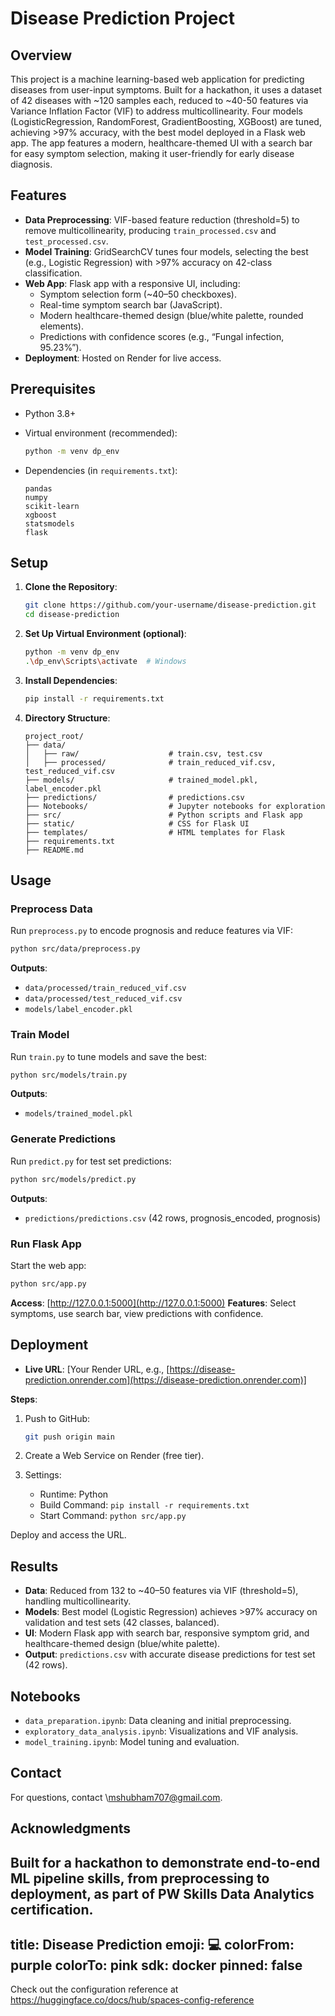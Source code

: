 


# Disease Prediction Project

## Overview
This project is a machine learning-based web application for predicting diseases from user-input symptoms. Built for a hackathon, it uses a dataset of 42 diseases with ~120 samples each, reduced to ~40-50 features via Variance Inflation Factor (VIF) to address multicollinearity. Four models (LogisticRegression, RandomForest, GradientBoosting, XGBoost) are tuned, achieving >97% accuracy, with the best model deployed in a Flask web app. The app features a modern, healthcare-themed UI with a search bar for easy symptom selection, making it user-friendly for early disease diagnosis.

## Features
- **Data Preprocessing**: VIF-based feature reduction (threshold=5) to remove multicollinearity, producing `train_processed.csv` and `test_processed.csv`.
- **Model Training**: GridSearchCV tunes four models, selecting the best (e.g., Logistic Regression) with >97% accuracy on 42-class classification.
- **Web App**: Flask app with a responsive UI, including:
  - Symptom selection form (~40–50 checkboxes).
  - Real-time symptom search bar (JavaScript).
  - Modern healthcare-themed design (blue/white palette, rounded elements).
  - Predictions with confidence scores (e.g., “Fungal infection, 95.23%”).
- **Deployment**: Hosted on Render for live access.

## Prerequisites
- Python 3.8+
- Virtual environment (recommended):
   
  ```bash
  python -m venv dp_env


* Dependencies (in `requirements.txt`):

  ```
  pandas
  numpy
  scikit-learn
  xgboost
  statsmodels
  flask
  ```

## Setup

1. **Clone the Repository**:

   ```bash
   git clone https://github.com/your-username/disease-prediction.git
   cd disease-prediction
   ```

2. **Set Up Virtual Environment (optional)**:

   ```bash
   python -m venv dp_env
   .\dp_env\Scripts\activate  # Windows
   ```

3. **Install Dependencies**:

   ```bash
   pip install -r requirements.txt
   ```

4. **Directory Structure**:

   ```
   project_root/
   ├── data/
   │   ├── raw/                    # train.csv, test.csv
   │   ├── processed/              # train_reduced_vif.csv, test_reduced_vif.csv
   ├── models/                     # trained_model.pkl, label_encoder.pkl
   ├── predictions/                # predictions.csv
   ├── Notebooks/                  # Jupyter notebooks for exploration
   ├── src/                        # Python scripts and Flask app
   ├── static/                     # CSS for Flask UI
   ├── templates/                  # HTML templates for Flask
   ├── requirements.txt
   ├── README.md
   ```

## Usage

### Preprocess Data

Run `preprocess.py` to encode prognosis and reduce features via VIF:

```bash
python src/data/preprocess.py
```

**Outputs**:

* `data/processed/train_reduced_vif.csv`
* `data/processed/test_reduced_vif.csv`
* `models/label_encoder.pkl`

### Train Model

Run `train.py` to tune models and save the best:

```bash
python src/models/train.py
```

**Outputs**:

* `models/trained_model.pkl`

### Generate Predictions

Run `predict.py` for test set predictions:

```bash
python src/models/predict.py
```

**Outputs**:

* `predictions/predictions.csv` (42 rows, prognosis\_encoded, prognosis)

### Run Flask App

Start the web app:

```bash
python src/app.py
```

**Access**: [http://127.0.0.1:5000](http://127.0.0.1:5000)
**Features**: Select symptoms, use search bar, view predictions with confidence.

## Deployment

* **Live URL**: \[Your Render URL, e.g., [https://disease-prediction.onrender.com](https://disease-prediction.onrender.com)]

**Steps**:

1. Push to GitHub:

   ```bash
   git push origin main
   ```
2. Create a Web Service on Render (free tier).
3. Settings:

   * Runtime: Python
   * Build Command: `pip install -r requirements.txt`
   * Start Command: `python src/app.py`

Deploy and access the URL.

## Results

* **Data**: Reduced from 132 to \~40–50 features via VIF (threshold=5), handling multicollinearity.
* **Models**: Best model (Logistic Regression) achieves >97% accuracy on validation and test sets (42 classes, balanced).
* **UI**: Modern Flask app with search bar, responsive symptom grid, and healthcare-themed design (blue/white palette).
* **Output**: `predictions.csv` with accurate disease predictions for test set (42 rows).

## Notebooks

* `data_preparation.ipynb`: Data cleaning and initial preprocessing.
* `exploratory_data_analysis.ipynb`: Visualizations and VIF analysis.
* `model_training.ipynb`: Model tuning and evaluation.

## Contact

For questions, contact \mshubham707@gmail.com.

## Acknowledgments

Built for a hackathon to demonstrate end-to-end ML pipeline skills, from preprocessing to deployment, as part of **PW Skills Data Analytics certification**.
---
title: Disease Prediction
emoji: 💻
colorFrom: purple
colorTo: pink
sdk: docker
pinned: false
---

Check out the configuration reference at https://huggingface.co/docs/hub/spaces-config-reference
